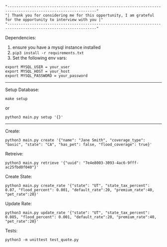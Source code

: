 ```
"--------------------------------------------------------------------------------------------------------------"
"| Thank you for considering me for this opportunity, I am grateful for the opportunity to interview with you |"
"--------------------------------------------------------------------------------------------------------------"
```

Dependencies: 

1. ensure you have a mysql instance installed
2. ```pip3 install -r requirements.txt```
3. Set the following env vars:
```
export MYSQL_USER = your_user
export MYSQL_HOST = your_host
export MYSQL_PASSWORD = your_password
```
--------------------------------------------------
Setup Database:

    make setup

or 

    python3 main.py setup '{}'

--------------------------------------------------
Create:

    python3 main.py create '{"name": "Jane Smith", "coverage_type": "basic", "state": "CA", "has_pet": false, "flood_coverage": true}'


Retreive:

    python3 main.py retrieve '{"uuid": "7e4e8003-3093-4ac6-9fff-ac25fbd0f040"}'


Create State:

    python3 main.py create_rate '{"state": "UT", "state_tax_percent": 0.07, "flood_percent": 0.001, "default_rate":20, "premium_rate":40, "pet_rate":20}'


Update Rate:

    python3 main.py update_rate '{"state": "UT", "state_tax_percent": 0.085, "flood_percent": 0.001, "default_rate":20, "premium_rate":40, "pet_rate":20}'


Tests:

    python3 -m unittest test_quote.py
